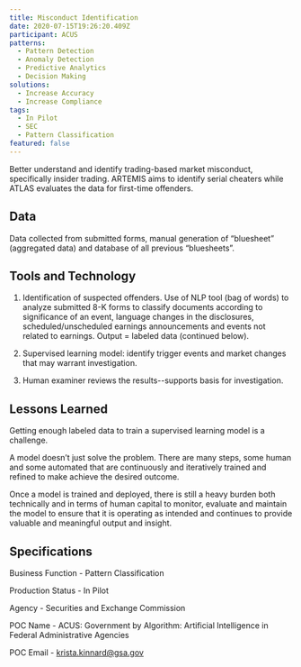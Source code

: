 ```yaml
---
title: Misconduct Identification
date: 2020-07-15T19:26:20.409Z
participant: ACUS
patterns:
  - Pattern Detection
  - Anomaly Detection
  - Predictive Analytics
  - Decision Making
solutions:
  - Increase Accuracy
  - Increase Compliance
tags:
  - In Pilot
  - SEC
  - Pattern Classification
featured: false
---
```

Better understand and identify trading-based market misconduct, specifically insider trading. ARTEMIS aims to identify serial cheaters while ATLAS evaluates the data for first-time offenders.

## Data

Data collected from submitted forms, manual generation of “bluesheet” (aggregated data) and database of all previous “bluesheets”.

## Tools and Technology

1) Identification of suspected offenders. Use of NLP tool (bag of words) to analyze submitted 8-K forms to classify documents according to significance of an event, language changes in the disclosures, scheduled/unscheduled earnings announcements and events not related to earnings. Output = labeled data (continued below).

2) Supervised learning model: identify trigger events and market changes that may warrant investigation. 

3) Human examiner reviews the results--supports basis for investigation.

## Lessons Learned

Getting enough labeled data to train a supervised learning model is a challenge.

A model doesn’t just solve the problem. There are many steps, some human and some automated that are continuously and iteratively trained and refined to make achieve the desired outcome.

Once a model is trained and deployed, there is still a heavy burden both technically and in terms of human capital to monitor, evaluate and maintain the model to ensure that it is operating as intended and continues to provide valuable and meaningful output and insight.

## Specifications

Business Function - Pattern Classification

Production Status - In Pilot

Agency - Securities and Exchange Commission

POC Name - ACUS: Government by Algorithm: Artificial Intelligence in Federal Administrative Agencies

POC Email - krista.kinnard@gsa.gov